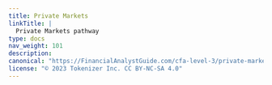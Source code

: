 ```yaml
---
title: Private Markets
linkTitle: |
  Private Markets pathway
type: docs
nav_weight: 101
description: 
canonical: "https://FinancialAnalystGuide.com/cfa-level-3/private-markets-pathway/"
license: "© 2023 Tokenizer Inc. CC BY-NC-SA 4.0"
---
```

